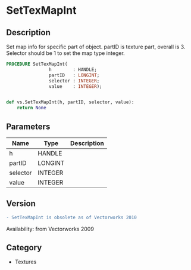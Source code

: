 # SetTexMapInt

## Description
Set map info for specific part of object. partID is texture part, overall is 3. Selector should be 1 to set the map type integer.

```pascal
PROCEDURE SetTexMapInt(
				h        : HANDLE;
				partID   : LONGINT;
				selector : INTEGER;
				value    : INTEGER);
```

```python

def vs.SetTexMapInt(h, partID, selector, value):
    return None
```

## Parameters
|Name|Type|Description|
|---|---|---|
|h|HANDLE||
|partID|LONGINT||
|selector|INTEGER||
|value|INTEGER||

## Version
```diff
- SetTexMapInt is obsolete as of Vectorworks 2010
```

Availability: from Vectorworks 2009
## Category
* Textures

